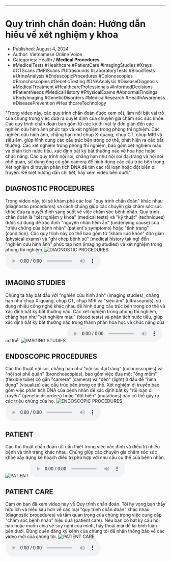
---

# Quy trình chẩn đoán: Hướng dẫn hiểu về xét nghiệm y khoa

- Published: August 4, 2024
- Author: Vietnamese Online Voice
- Categories: Health / **Medical Procedures**
- #MedicalTests #Healthcare #PatientCare #ImagingStudies #Xrays #CTScans #MRIScans #Ultrasounds #LaboratoryTests #BloodTests #UrineAnalysis #EndoscopicProcedures #Colonoscopies #Bronchoscopies #GeneticTesting #DNAAnalysis #DiseaseDiagnosis #MedicalTreatment #HealthcareProfessionals #InformedDecisions #PatientNeeds #MedicalHistory #PhysicalExams #AbnormalFindings #BodyImaging #GeneticDisorders #MedicalResearch #HealthAwareness #DiseasePrevention #HealthcareTechnology

"Trong video này, các quy trình chẩn đoán được xem xét, làm nổi bật vai trò của chúng trong việc đưa ra quyết định của chuyên gia chăm sóc sức khỏe. Các quy trình chẩn đoán bao gồm từ các kỳ thi vật lý đơn giản đến các nghiên cứu hình ảnh phức tạp và xét nghiệm trong phòng thí nghiệm. Các nghiên cứu hình ảnh, chẳng hạn như chụp X-quang, chụp CT, chụp MRI và siêu âm, giúp hình dung các cấu trúc bên trong cơ thể, phát hiện ra các bất thường. Các xét nghiệm trong phòng thí nghiệm, bao gồm xét nghiệm máu và phân tích nước tiểu, xác định bất kỳ bất thường nào về hóa học hoặc chức năng. Các quy trình nội soi, chẳng hạn như nội soi đại tràng và nội soi phế quản, sử dụng ống có gắn camera để hình dung các cấu trúc bên trong. Xét nghiệm di truyền phân tích DNA để tìm các rối loạn hoặc đột biến di truyền. Để biết hướng dẫn chi tiết, hãy xem video bên dưới."


## DIAGNOSTIC PROCEDURES

Trong video này, tôi sẽ khám phá các loại "quy trình chẩn đoán" khác nhau (diagnostic procedures) và cách chúng giúp các chuyên gia chăm sóc sức khỏe đưa ra quyết định sáng suốt về việc chăm sóc bệnh nhân. Quy trình chẩn đoán là "xét nghiệm y khoa" (medical tests) và "kỹ thuật" (techniques) được sử dụng để xác định "nguyên nhân tiềm ẩn" (underlying cause) của "triệu chứng của bệnh nhân" (patient's symptoms) hoặc "tình trạng" (condition). Các quy trình này có thể bao gồm từ "khám sức khỏe" đơn giản (physical exams) và "ghi chép bệnh sử" (medical history taking) đến "nghiên cứu hình ảnh" phức tạp hơn (imaging studies) và xét nghiệm trong phòng thí nghiệm.
![DIAGNOSTIC PROCEDURES](https://http-archiver-apis-production-80.schnworks.com/storage/images/transitions/2024-08-04/transition--21885583968-Montserrat-Medium-880E4F.jpg)
<audio controls>
    <source src="https://http-archiver-apis-production-80.schnworks.com/storage/storage/audio/file-7779137182.mp3" type="audio/mpeg">
</audio>



## IMAGING STUDIES

Chúng ta hãy bắt đầu với "nghiên cứu hình ảnh" (imaging studies), chẳng hạn như chụp X-quang, chụp CT, chụp MRI và "siêu âm" (ultrasounds), sử dụng nhiều công nghệ khác nhau để hình dung cấu trúc bên trong cơ thể và xác định bất kỳ bất thường nào. Các xét nghiệm trong phòng thí nghiệm, chẳng hạn như "xét nghiệm máu" (blood tests) và phân tích nước tiểu, giúp xác định bất kỳ bất thường nào trong thành phần hóa học và chức năng của cơ thể.
![IMAGING STUDIES](https://http-archiver-apis-production-80.schnworks.com/storage/images/transitions/2024-08-04/transition-21919036130-Montserrat-SemiBold-673AB7.jpg)
<audio controls>
    <source src="https://http-archiver-apis-production-80.schnworks.com/storage/storage/audio/file-24795103864.mp3" type="audio/mpeg">
</audio>



## ENDOSCOPIC PROCEDURES

Các thủ thuật nội soi, chẳng hạn như "nội soi đại tràng" (colonoscopies) và "nội soi phế quản" (bronchoscopies), bao gồm việc đưa một "ống mềm" (flexible tube) có gắn "camera" (camera) và "đèn" (light) ở đầu để "hình dung" (visualize) các cấu trúc bên trong cơ thể. Xét nghiệm di truyền bao gồm việc phân tích DNA của bệnh nhân để xác định bất kỳ "rối loạn di truyền" (genetic disorders) hoặc "đột biến" (mutations) nào có thể gây ra các triệu chứng của họ.
![ENDOSCOPIC PROCEDURES](https://http-archiver-apis-production-80.schnworks.com/storage/images/transitions/2024-08-04/transition--15803470508-Montserrat-ExtraBold-880E4F.jpg)
<audio controls>
    <source src="https://http-archiver-apis-production-80.schnworks.com/storage/storage/audio/file-53993563191.mp3" type="audio/mpeg">
</audio>



## PATIENT

Các thủ thuật chẩn đoán rất cần thiết trong việc xác định và điều trị nhiều bệnh và tình trạng khác nhau. Chúng giúp các chuyên gia chăm sóc sức khỏe xây dựng kế hoạch điều trị phù hợp với nhu cầu cụ thể của bệnh nhân.
![PATIENT](https://http-archiver-apis-production-80.schnworks.com/storage/images/transitions/2024-08-04/transition-26856470591-Montserrat-ExtraBold-9C27B0.jpg)
<audio controls>
    <source src="https://http-archiver-apis-production-80.schnworks.com/storage/storage/audio/file-3436757045.mp3" type="audio/mpeg">
</audio>



## PATIENT CARE

Cảm ơn bạn đã xem video này về Quy trình chẩn đoán. Tôi hy vọng bạn thấy hữu ích và hiểu sâu hơn về các loại "quy trình chẩn đoán" khác nhau (diagnostic procedures) và tầm quan trọng của chúng trong việc cung cấp "chăm sóc bệnh nhân" hiệu quả (patient care). Nếu bạn có bất kỳ câu hỏi nào hoặc muốn chia sẻ suy nghĩ của mình, hãy thoải mái để lại bình luận bên dưới. Đừng quên đăng ký kênh của chúng tôi để nhận thông báo về các video mới của chúng tôi.
![PATIENT CARE](https://http-archiver-apis-production-80.schnworks.com/storage/images/transitions/2024-08-04/transition--13812189199-Montserrat-ExtraBold-283593.jpg)
<audio controls>
    <source src="https://http-archiver-apis-production-80.schnworks.com/storage/storage/audio/file-2569505412.mp3" type="audio/mpeg">
</audio>

